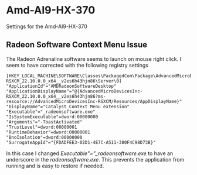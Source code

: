 # Amd-AI9-HX-370
Settings for the Amd-AI9-HX-370

## Radeon Software Context Menu Issue
 The Radeon Adrenaline software seems to launch on mouse right click.  I seem to have corrected with the following registry settings
 
 ```
 [HKEY_LOCAL_MACHINE\SOFTWARE\Classes\PackagedCom\Package\AdvancedMicroDevicesInc-RSXCM_22.10.0.0_x64__v2es6h43hjn86\Server\0]
"ApplicationId"="AMDRadeonSoftwareDesktop"
"ApplicationDisplayName"="@{AdvancedMicroDevicesInc-RSXCM_22.10.0.0_x64__v2es6h43hjn86?ms-resource://AdvancedMicroDevicesInc-RSXCM/Resources/AppDisplayName}"
"DisplayName"="Catalyst Context Menu extension"
"Executable"="_radeonsoftware.exe"
"IsSystemExecutable"=dword:00000000
"Arguments"="-ToastActivated"
"TrustLevel"=dword:00000001
"RuntimeBehavior"=dword:00000001
"BnoIsolation"=dword:00000000
"SurrogateAppId"="{FDADFEE3-02D1-4E7C-A511-380F4C98D73B}"
 ```

 In this case I changed *Executable"="_radeonsoftware.exe* to have an underscore in the *radeonsoftware.exe*. This prevents the application from running and is easy to restore if needed.

